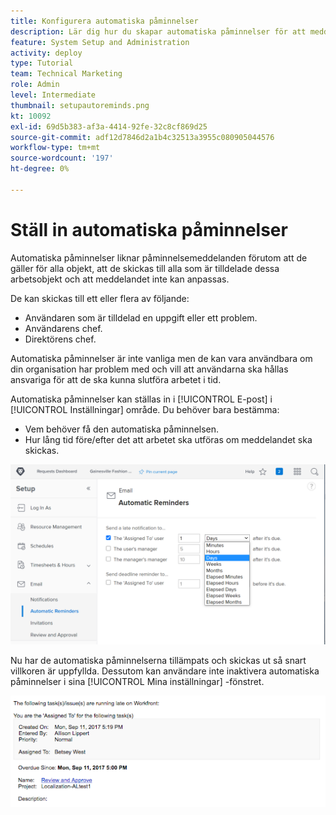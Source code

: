 ```yaml
---
title: Konfigurera automatiska påminnelser
description: Lär dig hur du skapar automatiska påminnelser för att meddela användare att datum för planerad slutförande av arbetstilldelning närmar sig eller har passerat.
feature: System Setup and Administration
activity: deploy
type: Tutorial
team: Technical Marketing
role: Admin
level: Intermediate
thumbnail: setupautoreminds.png
kt: 10092
exl-id: 69d5b383-af3a-4414-92fe-32c8cf869d25
source-git-commit: adf12d7846d2a1b4c32513a3955c080905044576
workflow-type: tm+mt
source-wordcount: '197'
ht-degree: 0%

---
```


<!---
this has the same content as the system administrator notification setup and mangement section of the email and inapp notificiations learning path
--->

# Ställ in automatiska påminnelser

Automatiska påminnelser liknar påminnelsemeddelanden förutom att de gäller för alla objekt, att de skickas till alla som är tilldelade dessa arbetsobjekt och att meddelandet inte kan anpassas.

De kan skickas till ett eller flera av följande:

* Användaren som är tilldelad en uppgift eller ett problem.
* Användarens chef.
* Direktörens chef.

Automatiska påminnelser är inte vanliga men de kan vara användbara om din organisation har problem med och vill att användarna ska hållas ansvariga för att de ska kunna slutföra arbetet i tid.

Automatiska påminnelser kan ställas in i [!UICONTROL E-post] i [!UICONTROL Inställningar] område. Du behöver bara bestämma:

* Vem behöver få den automatiska påminnelsen.
* Hur lång tid före/efter det att arbetet ska utföras om meddelandet ska skickas.

![[!UICONTROL Automatiska påminnelser] window in [!UICONTROL Inställningar]](assets/admin-fund-automatic-reminders-1.png)

Nu har de automatiska påminnelserna tillämpats och skickas ut så snart villkoren är uppfyllda. Dessutom kan användare inte inaktivera automatiska påminnelser i sina [!UICONTROL Mina inställningar] -fönstret.

![[!UICONTROL Automatisk påminnelse] e-postmeddelande](assets/admin-fund-automatic-reminders-2.png)
